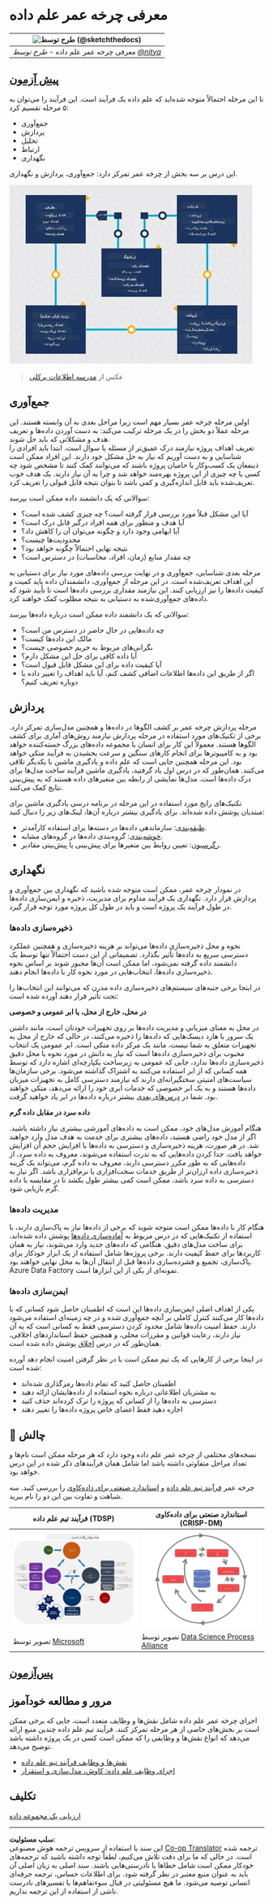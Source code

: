 <!--
CO_OP_TRANSLATOR_METADATA:
{
  "original_hash": "07e12a25d20b8f191e3cb651c27fdb2b",
  "translation_date": "2025-09-06T20:22:29+00:00",
  "source_file": "4-Data-Science-Lifecycle/14-Introduction/README.md",
  "language_code": "fa"
}
-->
# معرفی چرخه عمر علم داده

|![طرح توسط [(@sketchthedocs)](https://sketchthedocs.dev)](../../sketchnotes/14-DataScience-Lifecycle.png)|
|:---:|
| معرفی چرخه عمر علم داده - _طرح توسط [@nitya](https://twitter.com/nitya)_ |

## [پیش‌ آزمون](https://ff-quizzes.netlify.app/en/ds/quiz/26)

تا این مرحله احتمالاً متوجه شده‌اید که علم داده یک فرآیند است. این فرآیند را می‌توان به ۵ مرحله تقسیم کرد:

- جمع‌آوری
- پردازش
- تحلیل
- ارتباط
- نگهداری

این درس بر سه بخش از چرخه عمر تمرکز دارد: جمع‌آوری، پردازش و نگهداری.

![نمودار چرخه عمر علم داده](../../../../translated_images/data-science-lifecycle.a1e362637503c4fb0cd5e859d7552edcdb4aa629a279727008baa121f2d33f32.fa.jpg)  
> عکس از [مدرسه اطلاعات برکلی](https://ischoolonline.berkeley.edu/data-science/what-is-data-science/)

## جمع‌آوری

اولین مرحله چرخه عمر بسیار مهم است زیرا مراحل بعدی به آن وابسته هستند. این مرحله عملاً دو بخش را در یک مرحله ترکیب می‌کند: به دست آوردن داده‌ها و تعریف هدف و مشکلاتی که باید حل شوند.  
تعریف اهداف پروژه نیازمند درک عمیق‌تر از مسئله یا سوال است. ابتدا باید افرادی را شناسایی و به دست آوریم که نیاز به حل مشکل خود دارند. این افراد ممکن است ذینفعان یک کسب‌وکار یا حامیان پروژه باشند که می‌توانند کمک کنند تا مشخص شود چه کسی یا چه چیزی از این پروژه بهره‌مند خواهد شد و چرا به آن نیاز دارند. یک هدف خوب تعریف‌شده باید قابل اندازه‌گیری و کمی باشد تا بتوان نتیجه قابل قبولی را تعریف کرد.

سوالاتی که یک دانشمند داده ممکن است بپرسد:
- آیا این مشکل قبلاً مورد بررسی قرار گرفته است؟ چه چیزی کشف شده است؟
- آیا هدف و منظور برای همه افراد درگیر قابل درک است؟
- آیا ابهامی وجود دارد و چگونه می‌توان آن را کاهش داد؟
- محدودیت‌ها چیست؟
- نتیجه نهایی احتمالاً چگونه خواهد بود؟
- چه مقدار منابع (زمان، افراد، محاسبات) در دسترس است؟

مرحله بعدی شناسایی، جمع‌آوری و در نهایت بررسی داده‌های مورد نیاز برای دستیابی به این اهداف تعریف‌شده است. در این مرحله از جمع‌آوری، دانشمندان داده باید کمیت و کیفیت داده‌ها را نیز ارزیابی کنند. این نیازمند مقداری بررسی داده‌ها است تا تأیید شود که داده‌های جمع‌آوری‌شده به دستیابی به نتیجه مطلوب کمک خواهند کرد.

سوالاتی که یک دانشمند داده ممکن است درباره داده‌ها بپرسد:
- چه داده‌هایی در حال حاضر در دسترس من است؟
- مالک این داده‌ها کیست؟
- نگرانی‌های مربوط به حریم خصوصی چیست؟
- آیا داده کافی برای حل این مشکل دارم؟
- آیا کیفیت داده برای این مشکل قابل قبول است؟
- اگر از طریق این داده‌ها اطلاعات اضافی کشف کنم، آیا باید اهداف را تغییر داده یا دوباره تعریف کنیم؟

## پردازش

مرحله پردازش چرخه عمر بر کشف الگوها در داده‌ها و همچنین مدل‌سازی تمرکز دارد. برخی از تکنیک‌های مورد استفاده در مرحله پردازش نیازمند روش‌های آماری برای کشف الگوها هستند. معمولاً این کار برای انسان با مجموعه داده‌های بزرگ خسته‌کننده خواهد بود و به کامپیوترها برای انجام کارهای سنگین و سرعت بخشیدن به فرآیند متکی خواهد بود. این مرحله همچنین جایی است که علم داده و یادگیری ماشین با یکدیگر تلاقی می‌کنند. همان‌طور که در درس اول یاد گرفتید، یادگیری ماشین فرآیند ساخت مدل‌ها برای درک داده‌ها است. مدل‌ها نمایشی از رابطه بین متغیرهای داده هستند که به پیش‌بینی نتایج کمک می‌کنند.

تکنیک‌های رایج مورد استفاده در این مرحله در برنامه درسی یادگیری ماشین برای مبتدیان پوشش داده شده‌اند. برای یادگیری بیشتر درباره آن‌ها، لینک‌های زیر را دنبال کنید:

- [طبقه‌بندی](https://github.com/microsoft/ML-For-Beginners/tree/main/4-Classification): سازماندهی داده‌ها در دسته‌ها برای استفاده کارآمدتر.
- [خوشه‌بندی](https://github.com/microsoft/ML-For-Beginners/tree/main/5-Clustering): گروه‌بندی داده‌ها در گروه‌های مشابه.
- [رگرسیون](https://github.com/microsoft/ML-For-Beginners/tree/main/2-Regression): تعیین روابط بین متغیرها برای پیش‌بینی یا پیش‌بینی مقادیر.

## نگهداری

در نمودار چرخه عمر، ممکن است متوجه شده باشید که نگهداری بین جمع‌آوری و پردازش قرار دارد. نگهداری یک فرآیند مداوم برای مدیریت، ذخیره و ایمن‌سازی داده‌ها در طول فرآیند یک پروژه است و باید در طول کل پروژه مورد توجه قرار گیرد.

### ذخیره‌سازی داده‌ها

نحوه و محل ذخیره‌سازی داده‌ها می‌تواند بر هزینه ذخیره‌سازی و همچنین عملکرد دسترسی سریع به داده‌ها تأثیر بگذارد. تصمیماتی از این دست احتمالاً تنها توسط یک دانشمند داده گرفته نمی‌شود، اما ممکن است آن‌ها مجبور شوند بر اساس نحوه ذخیره‌سازی داده‌ها، انتخاب‌هایی در مورد نحوه کار با داده‌ها انجام دهند.

در اینجا برخی جنبه‌های سیستم‌های ذخیره‌سازی داده مدرن که می‌توانند این انتخاب‌ها را تحت تأثیر قرار دهند آورده شده است:

**در محل، خارج از محل، یا ابر عمومی و خصوصی**

در محل به معنای میزبانی و مدیریت داده‌ها بر روی تجهیزات خودتان است، مانند داشتن یک سرور با هارد دیسک‌هایی که داده‌ها را ذخیره می‌کنند، در حالی که خارج از محل به تجهیزات متعلق به شما نیست، مانند یک مرکز داده متکی است. ابر عمومی یک انتخاب محبوب برای ذخیره‌سازی داده‌ها است که نیاز به دانش در مورد نحوه یا محل دقیق ذخیره‌سازی داده‌ها ندارد، جایی که عمومی به زیرساخت یکپارچه‌ای اشاره دارد که توسط همه کسانی که از ابر استفاده می‌کنند به اشتراک گذاشته می‌شود. برخی سازمان‌ها سیاست‌های امنیتی سختگیرانه‌ای دارند که نیازمند دسترسی کامل به تجهیزات میزبان داده‌ها هستند و به یک ابر خصوصی که خدمات ابری خود را ارائه می‌دهد، متکی خواهند بود. شما در [درس‌های بعدی](https://github.com/microsoft/Data-Science-For-Beginners/tree/main/5-Data-Science-In-Cloud) بیشتر درباره داده‌ها در ابر یاد خواهید گرفت.

**داده سرد در مقابل داده گرم**

هنگام آموزش مدل‌های خود، ممکن است به داده‌های آموزشی بیشتری نیاز داشته باشید. اگر از مدل خود راضی هستید، داده‌های بیشتری برای خدمت به هدف مدل وارد خواهند شد. در هر صورت، هزینه ذخیره‌سازی و دسترسی به داده‌ها با افزایش حجم آن افزایش خواهد یافت. جدا کردن داده‌هایی که به ندرت استفاده می‌شوند، معروف به داده سرد، از داده‌هایی که به طور مکرر دسترسی دارند، معروف به داده گرم، می‌تواند یک گزینه ذخیره‌سازی داده ارزان‌تر از طریق خدمات سخت‌افزاری یا نرم‌افزاری باشد. اگر نیاز به دسترسی به داده سرد باشد، ممکن است کمی بیشتر طول بکشد تا در مقایسه با داده گرم بازیابی شود.

### مدیریت داده‌ها

هنگام کار با داده‌ها ممکن است متوجه شوید که برخی از داده‌ها نیاز به پاک‌سازی دارند، با استفاده از تکنیک‌هایی که در درس مربوط به [آماده‌سازی داده‌ها](https://github.com/microsoft/Data-Science-For-Beginners/tree/main/2-Working-With-Data/08-data-preparation) پوشش داده شده‌اند، برای ساخت مدل‌های دقیق. هنگامی که داده‌های جدید وارد می‌شوند، نیاز به همان کاربردها برای حفظ کیفیت دارند. برخی پروژه‌ها شامل استفاده از یک ابزار خودکار برای پاک‌سازی، تجمیع و فشرده‌سازی داده‌ها قبل از انتقال آن‌ها به محل نهایی خواهند بود. Azure Data Factory نمونه‌ای از یکی از این ابزارها است.

### ایمن‌سازی داده‌ها

یکی از اهداف اصلی ایمن‌سازی داده‌ها این است که اطمینان حاصل شود کسانی که با داده‌ها کار می‌کنند کنترل کاملی بر آنچه جمع‌آوری شده و در چه زمینه‌ای استفاده می‌شود دارند. حفظ امنیت داده‌ها شامل محدود کردن دسترسی فقط به کسانی است که به آن نیاز دارند، رعایت قوانین و مقررات محلی، و همچنین حفظ استانداردهای اخلاقی، همان‌طور که در درس [اخلاق](https://github.com/microsoft/Data-Science-For-Beginners/tree/main/1-Introduction/02-ethics) پوشش داده شده است.

در اینجا برخی از کارهایی که یک تیم ممکن است با در نظر گرفتن امنیت انجام دهد آورده شده است:
- اطمینان حاصل کنید که تمام داده‌ها رمزگذاری شده‌اند
- به مشتریان اطلاعاتی درباره نحوه استفاده از داده‌هایشان ارائه دهید
- دسترسی به داده‌ها را از کسانی که پروژه را ترک کرده‌اند حذف کنید
- اجازه دهید فقط اعضای خاص پروژه داده‌ها را تغییر دهند

## 🚀 چالش

نسخه‌های مختلفی از چرخه عمر علم داده وجود دارد که هر مرحله ممکن است نام‌ها و تعداد مراحل متفاوتی داشته باشد اما شامل همان فرآیندهای ذکر شده در این درس خواهد بود.

چرخه عمر [فرآیند تیم علم داده](https://docs.microsoft.com/en-us/azure/architecture/data-science-process/lifecycle) و [استاندارد صنعتی برای داده‌کاوی](https://www.datascience-pm.com/crisp-dm-2/) را بررسی کنید. سه شباهت و تفاوت بین این دو را نام ببرید.

|فرآیند تیم علم داده (TDSP)|استاندارد صنعتی برای داده‌کاوی (CRISP-DM)|
|--|--|
|![چرخه عمر تیم علم داده](../../../../translated_images/tdsp-lifecycle2.e19029d598e2e73d5ef8a4b98837d688ec6044fe332c905d4dbb69eb6d5c1d96.fa.png) | ![تصویر فرآیند علم داده](../../../../translated_images/CRISP-DM.8bad2b4c66e62aa75278009e38e3e99902c73b0a6f63fd605a67c687a536698c.fa.png) |
| تصویر توسط [Microsoft](https://docs.microsoft.comazure/architecture/data-science-process/lifecycle) | تصویر توسط [Data Science Process Alliance](https://www.datascience-pm.com/crisp-dm-2/) |

## [پس‌آزمون](https://ff-quizzes.netlify.app/en/ds/quiz/27)

## مرور و مطالعه خودآموز

اجرای چرخه عمر علم داده شامل نقش‌ها و وظایف متعدد است، جایی که برخی ممکن است بر بخش‌های خاصی از هر مرحله تمرکز کنند. فرآیند تیم علم داده چندین منبع ارائه می‌دهد که انواع نقش‌ها و وظایفی را که ممکن است کسی در یک پروژه داشته باشد توضیح می‌دهد.

* [نقش‌ها و وظایف فرآیند تیم علم داده](https://docs.microsoft.com/en-us/azure/architecture/data-science-process/roles-tasks)  
* [اجرای وظایف علم داده: کاوش، مدل‌سازی و استقرار](https://docs.microsoft.com/en-us/azure/architecture/data-science-process/execute-data-science-tasks)

## تکلیف

[ارزیابی یک مجموعه داده](assignment.md)

---

**سلب مسئولیت**:  
این سند با استفاده از سرویس ترجمه هوش مصنوعی [Co-op Translator](https://github.com/Azure/co-op-translator) ترجمه شده است. در حالی که ما برای دقت تلاش می‌کنیم، لطفاً توجه داشته باشید که ترجمه‌های خودکار ممکن است شامل خطاها یا نادرستی‌هایی باشند. سند اصلی به زبان اصلی آن باید به عنوان منبع معتبر در نظر گرفته شود. برای اطلاعات حساس، ترجمه حرفه‌ای انسانی توصیه می‌شود. ما هیچ مسئولیتی در قبال سوءتفاهم‌ها یا تفسیرهای نادرست ناشی از استفاده از این ترجمه نداریم.